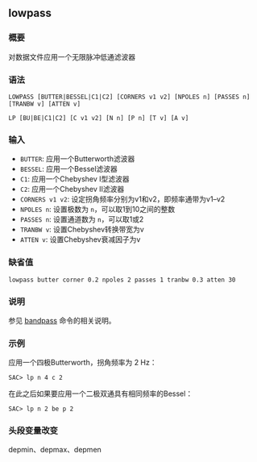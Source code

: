## lowpass

### 概要

对数据文件应用一个无限脉冲低通滤波器

### 语法

``` {.bash}
LOWPASS [BUTTER|BESSEL|C1|C2] [CORNERS v1 v2] [NPOLES n] [PASSES n] [TRANBW v] [ATTEN v]
```
``` {.bash}
LP [BU|BE|C1|C2] [C v1 v2] [N n] [P n] [T v] [A v]
```

### 输入

- `BUTTER`: 应用一个Butterworth滤波器
- `BESSEL`: 应用一个Bessel滤波器
- `C1`: 应用一个Chebyshev I型滤波器
- `C2`: 应用一个Chebyshev II滤波器
- `CORNERS v1 v2`: 设定拐角频率分别为v1和v2，即频率通带为v1–v2
- `NPOLES n`: 设置极数为 `n`，可以取1到10之间的整数
- `PASSES n`: 设置通道数为 `n`，可以取1或2
- `TRANBW v`: 设置Chebyshev转换带宽为v
- `ATTEN v`: 设置Chebyshev衰减因子为v

### 缺省值

``` {.bash}
lowpass butter corner 0.2 npoles 2 passes 1 tranbw 0.3 atten 30
```

### 说明

参见 [bandpass](/commands/bandpass.md) 命令的相关说明。

### 示例

应用一个四极Butterworth，拐角频率为 2 Hz：

``` {.bash}
SAC> lp n 4 c 2
```

在此之后如果要应用一个二极双通具有相同频率的Bessel：

``` {.bash}
SAC> lp n 2 be p 2
```

### 头段变量改变

depmin、depmax、depmen

